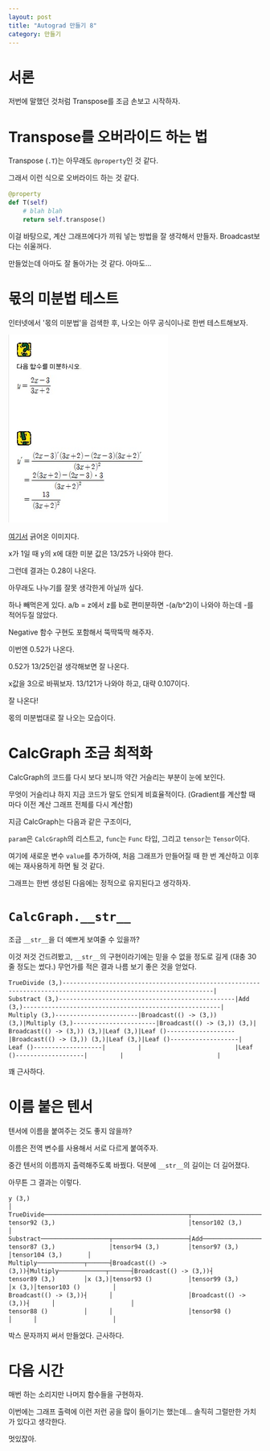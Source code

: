 ```yaml
---
layout: post
title: "Autograd 만들기 8"
category: 만들기
---
```


# 서론

저번에 말했던 것처럼 Transpose를 조금 손보고 시작하자.

# Transpose를 오버라이드 하는 법

Transpose (`.T`)는 아무래도 `@property`인 것 같다.

그래서 이런 식으로 오버라이드 하는 것 같다.

```python
@property
def T(self)
    # blah blah
    return self.transpose()
```

이걸 바탕으로, 계산 그래프에다가 끼워 넣는 방법을 잘 생각해서 만들자. Broadcast보다는 쉬울꺼다.

만들었는데 아마도 잘 돌아가는 것 같다. 아마도...

# 몫의 미분법 테스트

인터넷에서 '몫의 미분법'을 검색한 후, 나오는 아무 공식이나로 한번 테스트해보자.

![quotrule](/images/quotrule.jpg)

[여기서](https://bhsmath.tistory.com/181) 긁어온 이미지다.

x가 1일 때 y의 x에 대한 미분 값은 13/25가 나와야 한다.

그런데 결과는 0.28이 나온다.

아무래도 나누기를 잘못 생각한게 아닐까 싶다.

하나 빼먹은게 있다. a/b = z에서 z를 b로 편미분하면 -(a/b^2)이 나와야 하는데 -를 적어두질 않았다.

Negative 함수 구현도 포함해서 뚝딱뚝딱 해주자.

이번엔 0.52가 나온다.

0.52가 13/25인걸 생각해보면 잘 나온다.

x값을 3으로 바꿔보자. 13/121가 나와야 하고, 대략 0.107이다.

잘 나온다!

몫의 미분법대로 잘 나오는 모습이다.

# CalcGraph 조금 최적화

CalcGraph의 코드를 다시 보다 보니까 약간 거슬리는 부분이 눈에 보인다.

무엇이 거슬리냐 하지 지금 코드가 말도 안되게 비효율적이다. (Gradient를 계산할 때마다 이전 계산 그래프 전체를 다시 계산함)

지금 CalcGraph는 다음과 같은 구조이다,

`param`은 `CalcGraph`의 리스트고, `func`는 `Func` 타입, 그리고 `tensor`는 `Tensor`이다.

여기에 새로운 변수 `value`를 추가하여, 처음 그래프가 만들어질 때 한 번 계산하고 이후에는 재사용하게 하면 될 것 같다.

그래프는 한번 생성된 다음에는 정적으로 유지된다고 생각하자.

# `CalcGraph.__str__`

조금 `__str__`을 더 예쁘게 보여줄 수 있을까?

이것 저것 건드려봤고, `__str__`의 구현이라기에는 믿을 수 없을 정도로 길게 (대충 30줄 정도는 썼다.) 무언가를 적은 결과 나름 보기 좋은 것을 얻었다.

```
TrueDivide (3,)----------------------------------------------------------------------------------------------------------------|
Substract (3,)-------------------------------------------------|Add (3,)-------------------------------------------------------|
Multiply (3,)-----------------------|Broadcast(() -> (3,)) (3,)|Multiply (3,)-----------------------|Broadcast(() -> (3,)) (3,)|
Broadcast(() -> (3,)) (3,)|Leaf (3,)|Leaf ()-------------------|Broadcast(() -> (3,)) (3,)|Leaf (3,)|Leaf ()-------------------|
Leaf ()-------------------|         |                          |Leaf ()-------------------|         |                          |
```

꽤 근사하다.

# 이름 붙은 텐서

텐서에 이름을 붙여주는 것도 좋지 않을까?

이름은 전역 변수를 사용해서 서로 다르게 붙여주자.

중간 텐서의 이름까지 출력해주도록 바꿨다. 덕분에 `__str__`의 길이는 더 길어졌다.

아무튼 그 결과는 이렇다.

```
y (3,)                                                                                               │
TrueDivide────────────────────────────────────────┬──────────────────────────────────────────────────┤
tensor92 (3,)                                     │tensor102 (3,)                                    │
Substract───────────────────┬─────────────────────┤Add─────────────────────────┬─────────────────────┤
tensor87 (3,)               │tensor94 (3,)        │tensor97 (3,)               │tensor104 (3,)       │
Multiply─────────────┬──────┤Broadcast(() -> (3,))┤Multiply─────────────┬──────┤Broadcast(() -> (3,))┤
tensor89 (3,)        │x (3,)│tensor93 ()          │tensor99 (3,)        │x (3,)│tensor103 ()         │
Broadcast(() -> (3,))┤      │                     │Broadcast(() -> (3,))┤      │                     │
tensor88 ()          │      │                     │tensor98 ()          │      │                     │
```

박스 문자까지 써서 만들었다. 근사하다.

# 다음 시간

매번 하는 소리지만 나머지 함수들을 구현하자.

이번에는 그래프 출력에 이런 저런 공을 많이 들이기는 했는데... 솔직히 그럴만한 가치가 있다고 생각한다.

멋있잖아.
